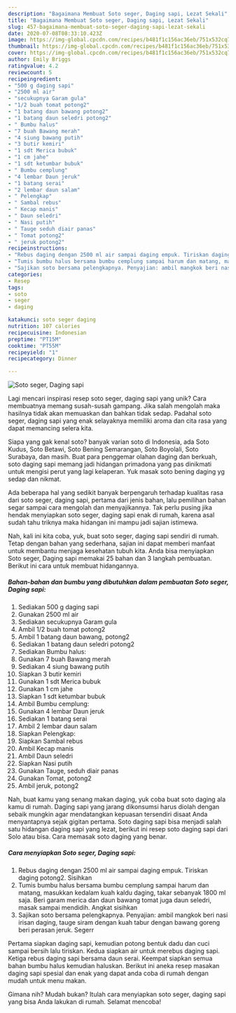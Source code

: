 ```yaml
---
description: "Bagaimana Membuat Soto seger, Daging sapi, Lezat Sekali"
title: "Bagaimana Membuat Soto seger, Daging sapi, Lezat Sekali"
slug: 457-bagaimana-membuat-soto-seger-daging-sapi-lezat-sekali
date: 2020-07-08T08:33:10.423Z
image: https://img-global.cpcdn.com/recipes/b481f1c156ac36eb/751x532cq70/soto-seger-daging-sapi-foto-resep-utama.jpg
thumbnail: https://img-global.cpcdn.com/recipes/b481f1c156ac36eb/751x532cq70/soto-seger-daging-sapi-foto-resep-utama.jpg
cover: https://img-global.cpcdn.com/recipes/b481f1c156ac36eb/751x532cq70/soto-seger-daging-sapi-foto-resep-utama.jpg
author: Emily Briggs
ratingvalue: 4.2
reviewcount: 5
recipeingredient:
- "500 g daging sapi"
- "2500 ml air"
- "secukupnya Garam gula"
- "1/2 buah tomat potong2"
- "1 batang daun bawang potong2"
- "1 batang daun seledri potong2"
- " Bumbu halus"
- "7 buah Bawang merah"
- "4 siung bawang putih"
- "3 butir kemiri"
- "1 sdt Merica bubuk"
- "1 cm jahe"
- "1 sdt ketumbar bubuk"
- " Bumbu cemplung"
- "4 lembar Daun jeruk"
- "1 batang serai"
- "2 lembar daun salam"
- " Pelengkap"
- " Sambal rebus"
- " Kecap manis"
- " Daun seledri"
- " Nasi putih"
- " Tauge seduh diair panas"
- " Tomat potong2"
- " jeruk potong2"
recipeinstructions:
- "Rebus daging dengan 2500 ml air sampai daging empuk. Tiriskan daging potong2. Sisihkan"
- "Tumis bumbu halus bersama bumbu cemplung sampai harum dan matang, masukkan kedalam kuah kaldu daging, takar sebanyak 1800 ml saja. Beri garam merica dan daun bawang tomat juga daun seledri, masak sampai mendidih. Angkat sisihkan"
- "Sajikan soto bersama pelengkapnya. Penyajian: ambil mangkok beri nasi irisan daging, tauge siram dengan kuah tabur dengan bawang goreng beri perasan jeruk. Segerr"
categories:
- Resep
tags:
- soto
- seger
- daging

katakunci: soto seger daging 
nutrition: 107 calories
recipecuisine: Indonesian
preptime: "PT15M"
cooktime: "PT55M"
recipeyield: "1"
recipecategory: Dinner

---
```



![Soto seger, Daging sapi](https://img-global.cpcdn.com/recipes/b481f1c156ac36eb/751x532cq70/soto-seger-daging-sapi-foto-resep-utama.jpg)

Lagi mencari inspirasi resep soto seger, daging sapi yang unik? Cara membuatnya memang susah-susah gampang. Jika salah mengolah maka hasilnya tidak akan memuaskan dan bahkan tidak sedap. Padahal soto seger, daging sapi yang enak selayaknya memiliki aroma dan cita rasa yang dapat memancing selera kita.

Siapa yang gak kenal soto? banyak varian soto di Indonesia, ada Soto Kudus, Soto Betawi, Soto Bening Semarangan, Soto Boyolali, Soto Surabaya, dan masih. Buat para penggemar olahan daging dan berkuah, soto daging sapi memang jadi hidangan primadona yang pas dinikmati untuk mengisi perut yang lagi kelaperan. Yuk masak soto bening daging yg sedap dan nikmat.

Ada beberapa hal yang sedikit banyak berpengaruh terhadap kualitas rasa dari soto seger, daging sapi, pertama dari jenis bahan, lalu pemilihan bahan segar sampai cara mengolah dan menyajikannya. Tak perlu pusing jika hendak menyiapkan soto seger, daging sapi enak di rumah, karena asal sudah tahu triknya maka hidangan ini mampu jadi sajian istimewa.


Nah, kali ini kita coba, yuk, buat soto seger, daging sapi sendiri di rumah. Tetap dengan bahan yang sederhana, sajian ini dapat memberi manfaat untuk membantu menjaga kesehatan tubuh kita. Anda bisa menyiapkan Soto seger, Daging sapi memakai 25 bahan dan 3 langkah pembuatan. Berikut ini cara untuk membuat hidangannya.

<!--inarticleads1-->

##### Bahan-bahan dan bumbu yang dibutuhkan dalam pembuatan Soto seger, Daging sapi:

1. Sediakan 500 g daging sapi
1. Gunakan 2500 ml air
1. Sediakan secukupnya Garam gula
1. Ambil 1/2 buah tomat potong2
1. Ambil 1 batang daun bawang, potong2
1. Sediakan 1 batang daun seledri potong2
1. Sediakan  Bumbu halus:
1. Gunakan 7 buah Bawang merah
1. Sediakan 4 siung bawang putih
1. Siapkan 3 butir kemiri
1. Gunakan 1 sdt Merica bubuk
1. Gunakan 1 cm jahe
1. Siapkan 1 sdt ketumbar bubuk
1. Ambil  Bumbu cemplung:
1. Gunakan 4 lembar Daun jeruk
1. Sediakan 1 batang serai
1. Ambil 2 lembar daun salam
1. Siapkan  Pelengkap:
1. Siapkan  Sambal rebus
1. Ambil  Kecap manis
1. Ambil  Daun seledri
1. Siapkan  Nasi putih
1. Gunakan  Tauge, seduh diair panas
1. Gunakan  Tomat, potong2
1. Ambil  jeruk, potong2


Nah, buat kamu yang senang makan daging, yuk coba buat soto daging ala kamu di rumah. Daging sapi yang jarang dikonsumsi harus diolah dengan sebaik mungkin agar mendatangkan kepuasan tersendiri disaat Anda menyantapnya sejak gigitan pertama. Soto daging sapi bisa menjadi salah satu hidangan daging sapi yang lezat, berikut ini resep soto daging sapi dari Solo atau bisa. Cara memasak soto daging yang benar. 

<!--inarticleads2-->

##### Cara menyiapkan Soto seger, Daging sapi:

1. Rebus daging dengan 2500 ml air sampai daging empuk. Tiriskan daging potong2. Sisihkan
1. Tumis bumbu halus bersama bumbu cemplung sampai harum dan matang, masukkan kedalam kuah kaldu daging, takar sebanyak 1800 ml saja. Beri garam merica dan daun bawang tomat juga daun seledri, masak sampai mendidih. Angkat sisihkan
1. Sajikan soto bersama pelengkapnya. Penyajian: ambil mangkok beri nasi irisan daging, tauge siram dengan kuah tabur dengan bawang goreng beri perasan jeruk. Segerr


Pertama siapkan daging sapi, kemudian potong bentuk dadu dan cuci sampai bersih lalu tiriskan. Kedua siapkan air untuk merebus daging sapi. Ketiga rebus daging sapi bersama daun serai. Keempat siapkan semua bahan bumbu halus kemudian haluskan. Berikut ini aneka resep masakan daging sapi spesial dan enak yang dapat anda coba di rumah dengan mudah untuk menu makan. 

Gimana nih? Mudah bukan? Itulah cara menyiapkan soto seger, daging sapi yang bisa Anda lakukan di rumah. Selamat mencoba!
